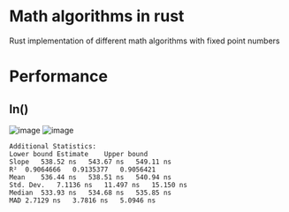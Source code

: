# Math algorithms in rust
Rust implementation of different math algorithms with fixed point numbers

# Performance
## ln()
![image](https://user-images.githubusercontent.com/20506/184529705-df6121f2-b6ae-4318-8f7c-ffb81af04956.png)
![image](https://user-images.githubusercontent.com/20506/184529716-1669ebc2-03c8-499a-ae8e-af58c2bdc7d0.png)
```
Additional Statistics:
Lower bound	Estimate	Upper bound
Slope	538.52 ns	543.67 ns	549.11 ns
R²	0.9064666	0.9135377	0.9056421
Mean	536.44 ns	538.51 ns	540.94 ns
Std. Dev.	7.1136 ns	11.497 ns	15.150 ns
Median	533.93 ns	534.68 ns	535.85 ns
MAD	2.7129 ns	3.7816 ns	5.0946 ns
```
